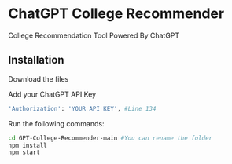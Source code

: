 # ChatGPT College Recommender

College Recommendation Tool Powered By ChatGPT

## Installation

Download the files

Add your ChatGPT API Key
```bash
'Authorization': 'YOUR API KEY', #Line 134
```  
Run the following commands:

```bash
cd GPT-College-Recommender-main #You can rename the folder
npm install
npm start
```
